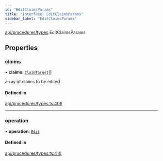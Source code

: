 ```yaml
---
id: "EditClaimsParams"
title: "Interface: EditClaimsParams"
sidebar_label: "EditClaimsParams"
---
```


[api/procedures/types](../../../../../modules/API/Procedures/Types/Types.md).EditClaimsParams

## Properties

### claims

• **claims**: [`ClaimTarget`](../../../../Types/ClaimTarget/ClaimTarget.md)[]

array of claims to be edited

#### Defined in

[api/procedures/types.ts:409](https://github.com/PolymeshAssociation/polymesh-sdk/blob/968f8d70c/src/api/procedures/types.ts#L409)

___

### operation

• **operation**: [`Edit`](../../../../../enums/API/Procedures/Types/ClaimOperation/ClaimOperation.md#edit)

#### Defined in

[api/procedures/types.ts:410](https://github.com/PolymeshAssociation/polymesh-sdk/blob/968f8d70c/src/api/procedures/types.ts#L410)
